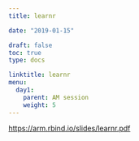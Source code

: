 ```yaml
---
title: learnr

date: "2019-01-15"

draft: false
toc: true
type: docs

linktitle: learnr
menu:
  day1:
    parent: AM session
    weight: 5
---
```


https://arm.rbind.io/slides/learnr.pdf
